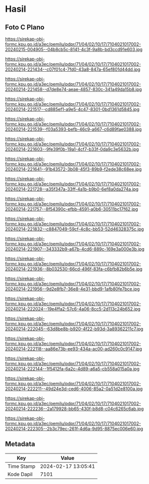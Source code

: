 # Hasil

## Foto C Plano

https://sirekap-obj-formc.kpu.go.id/a3ec/pemilu/pdpr/71/04/02/10/17/7104021017002-20240215-004905--04b8cb5c-8141-4c3f-9a8b-bd3ccd91e603.jpg

https://sirekap-obj-formc.kpu.go.id/a3ec/pemilu/pdpr/71/04/02/10/17/7104021017002-20240214-221434--c07f01c4-7fd0-43a8-847a-65ef801d44dd.jpg

https://sirekap-obj-formc.kpu.go.id/a3ec/pemilu/pdpr/71/04/02/10/17/7104021017002-20240214-221458--d7de8e74-aeae-4857-830c-341a49da15b8.jpg

https://sirekap-obj-formc.kpu.go.id/a3ec/pemilu/pdpr/71/04/02/10/17/7104021017002-20240214-221517--cd885ef1-a9e5-4c47-8301-0bd1361d5845.jpg

https://sirekap-obj-formc.kpu.go.id/a3ec/pemilu/pdpr/71/04/02/10/17/7104021017002-20240214-221539--f03a5393-befb-46c9-a667-c6d89fae0388.jpg

https://sirekap-obj-formc.kpu.go.id/a3ec/pemilu/pdpr/71/04/02/10/17/7104021017002-20240214-221603--9fe39f0b-19a1-4cf7-b33f-0da9c3e5632b.jpg

https://sirekap-obj-formc.kpu.go.id/a3ec/pemilu/pdpr/71/04/02/10/17/7104021017002-20240214-221641--91b43572-3b08-45f3-89b9-f2ede38c68ee.jpg

https://sirekap-obj-formc.kpu.go.id/a3ec/pemilu/pdpr/71/04/02/10/17/7104021017002-20240214-221728--a35f347a-33ff-4a1b-b9b0-6ef8a0da274a.jpg

https://sirekap-obj-formc.kpu.go.id/a3ec/pemilu/pdpr/71/04/02/10/17/7104021017002-20240214-221757--8f54390c-efbb-4591-a0b6-30511bc17f62.jpg

https://sirekap-obj-formc.kpu.go.id/a3ec/pemilu/pdpr/71/04/02/10/17/7104021017002-20240214-221832--c8847049-59cf-4c8c-bb53-52d46328375c.jpg

https://sirekap-obj-formc.kpu.go.id/a3ec/pemilu/pdpr/71/04/02/10/17/7104021017002-20240214-221907--343332b9-a67b-4cd6-889c-169e3a000e3b.jpg

https://sirekap-obj-formc.kpu.go.id/a3ec/pemilu/pdpr/71/04/02/10/17/7104021017002-20240214-221936--8b032530-66cd-496f-83fa-c6bfb82b6b5e.jpg

https://sirekap-obj-formc.kpu.go.id/a3ec/pemilu/pdpr/71/04/02/10/17/7104021017002-20240214-221956--9d2e8fb7-36e8-4e31-bbd9-1afb80fe7bce.jpg

https://sirekap-obj-formc.kpu.go.id/a3ec/pemilu/pdpr/71/04/02/10/17/7104021017002-20240214-222024--19e4ffa2-57c6-4a06-8cc5-2d113c24b652.jpg

https://sirekap-obj-formc.kpu.go.id/a3ec/pemilu/pdpr/71/04/02/10/17/7104021017002-20240214-222045--63d8be8b-b920-4f22-b93d-3a89362211c7.jpg

https://sirekap-obj-formc.kpu.go.id/a3ec/pemilu/pdpr/71/04/02/10/17/7104021017002-20240214-222118--aa86e73b-ee93-434a-ac00-ad260c0c9147.jpg

https://sirekap-obj-formc.kpu.go.id/a3ec/pemilu/pdpr/71/04/02/10/17/7104021017002-20240214-222144--1f5412fa-6a2c-4d89-a6a5-cb558a015a0a.jpg

https://sirekap-obj-formc.kpu.go.id/a3ec/pemilu/pdpr/71/04/02/10/17/7104021017002-20240214-222211--49d24e3d-ced6-4006-85a2-0a51d2e8100a.jpg

https://sirekap-obj-formc.kpu.go.id/a3ec/pemilu/pdpr/71/04/02/10/17/7104021017002-20240214-222236--2a179928-bb65-430f-b8d8-c04c6265c6ab.jpg

https://sirekap-obj-formc.kpu.go.id/a3ec/pemilu/pdpr/71/04/02/10/17/7104021017002-20240214-222305--2b3c79ec-261f-4d6a-9d95-8875ec006e60.jpg


## Metadata

| Key        | Value               |
| ---------- | ------------------- |
| Time Stamp | 2024-02-17 13:05:41 |
| Kode Dapil | 7101                |



